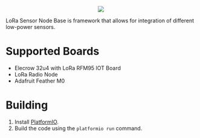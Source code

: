 <p align="center">
  <!-- add some nice logo here, then <br> -->
  <a href="https://travis-ci.com/rpoisel/Arduino-RFM95-LoRa-Node">
  <img src="https://api.travis-ci.com/rpoisel/Arduino-RFM95-LoRa-Node.svg?branch=master">
  </a>
</p>

LoRa Sensor Node Base is framework that allows for integration of different low-power sensors.

# Supported Boards

* Elecrow 32u4 with LoRa RFM95 IOT Board
* LoRa Radio Node
* Adafruit Feather M0

# Building

1. Install [PlatformIO](https://platformio.org).
1. Build the code using the `platformio run` command.

